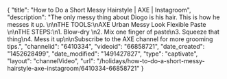 {
    "title": "How to Do a Short Messy Hairstyle | AXE | Instagroom",
    "description": "The only messy thing about Diogo is his hair. This is how he messes it up. \n\nTHE TOOLS:\nAXE Urban Messy Look Flexible Paste \n\nTHE STEPS:\n1. Blow-dry \n2. Mix one finger of paste\n3. Squeeze that thing\n4. Mess it up\n\nSubscribe to the AXE channel for more grooming tips.",
    "channelid": "6410334",
    "videoid": "66858721",
    "date_created": "1452628499",
    "date_modified": "1491427827",
    "type": "captivate",
    "layout": "channelVideo",
    "url": "\/holidays\/how-to-do-a-short-messy-hairstyle-axe-instagroom\/6410334-66858721"
}